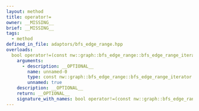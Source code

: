```yaml
---
layout: method
title: operator!=
owner: __MISSING__
brief: __MISSING__
tags:
  - method
defined_in_file: adaptors/bfs_edge_range.hpp
overloads:
  bool operator!=(const nw::graph::bfs_edge_range::bfs_edge_range_iterator::end_sentinel_type &) const:
    arguments:
      - description: __OPTIONAL__
        name: unnamed-0
        type: const nw::graph::bfs_edge_range::bfs_edge_range_iterator::end_sentinel_type &
        unnamed: true
    description: __OPTIONAL__
    return: __OPTIONAL__
    signature_with_names: bool operator!=(const nw::graph::bfs_edge_range::bfs_edge_range_iterator::end_sentinel_type &) const
---
```

